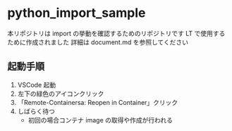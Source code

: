 # python_import_sample

本リポジトリは import の挙動を確認するためのリポジトリです
LT で使用するために作成されました
詳細は document.md を参照してください

## 起動手順

1. VSCode 起動
2. 左下の緑色のアイコンクリック
3. 「Remote-Containersa: Reopen in Container」クリック
4. しばらく待つ
   - 初回の場合コンテナ image の取得や作成が行われる
